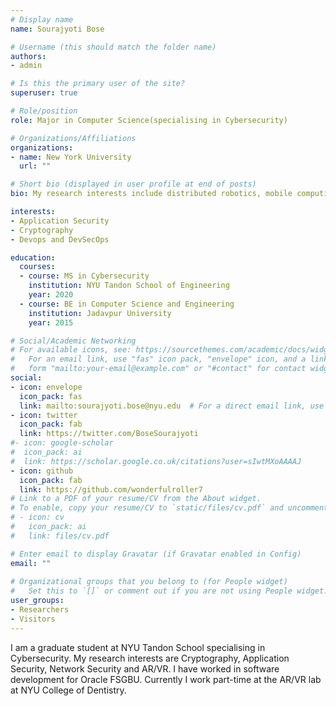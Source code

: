 ```yaml
---
# Display name
name: Sourajyoti Bose

# Username (this should match the folder name)
authors:
- admin

# Is this the primary user of the site?
superuser: true

# Role/position
role: Major in Computer Science(specialising in Cybersecurity)

# Organizations/Affiliations
organizations:
- name: New York University
  url: ""

# Short bio (displayed in user profile at end of posts)
bio: My research interests include distributed robotics, mobile computing and programmable matter.

interests:
- Application Security
- Cryptography
- Devops and DevSecOps

education:
  courses:
  - course: MS in Cybersecurity
    institution: NYU Tandon School of Engineering
    year: 2020
  - course: BE in Computer Science and Engineering
    institution: Jadavpur University
    year: 2015

# Social/Academic Networking
# For available icons, see: https://sourcethemes.com/academic/docs/widgets/#icons
#   For an email link, use "fas" icon pack, "envelope" icon, and a link in the
#   form "mailto:your-email@example.com" or "#contact" for contact widget.
social:
- icon: envelope
  icon_pack: fas
  link: mailto:sourajyoti.bose@nyu.edu  # For a direct email link, use "mailto:test@example.org".
- icon: twitter
  icon_pack: fab
  link: https://twitter.com/BoseSourajyoti
#- icon: google-scholar
#  icon_pack: ai
#  link: https://scholar.google.co.uk/citations?user=sIwtMXoAAAAJ
- icon: github
  icon_pack: fab
  link: https://github.com/wonderfulroller7
# Link to a PDF of your resume/CV from the About widget.
# To enable, copy your resume/CV to `static/files/cv.pdf` and uncomment the lines below.  
# - icon: cv
#   icon_pack: ai
#   link: files/cv.pdf

# Enter email to display Gravatar (if Gravatar enabled in Config)
email: ""
  
# Organizational groups that you belong to (for People widget)
#   Set this to `[]` or comment out if you are not using People widget.  
user_groups:
- Researchers
- Visitors
---
```


I am a graduate student at NYU Tandon School specialising in Cybersecurity. My research interests are Cryptography, Application Security, Network Security and AR/VR. I have worked in software development for Oracle FSGBU. Currently I work part-time at the AR/VR lab at NYU College of Dentistry.
